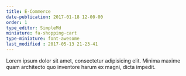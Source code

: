 ```yaml
---
title: E-Commerce
date-publication: 2017-01-18 12-00-00
order: 1
type_editor: SimpleMd
miniature: fa-shopping-cart
type-miniature: font-awesome
last_modified : 2017-05-13 21-23-41
---
```

Lorem ipsum dolor sit amet, consectetur adipisicing elit. Minima maxime quam architecto quo inventore harum ex magni, dicta impedit.